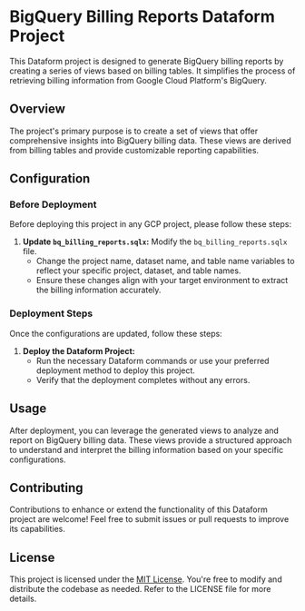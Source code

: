 # BigQuery Billing Reports Dataform Project

This Dataform project is designed to generate BigQuery billing reports by creating a series of views based on billing tables. It simplifies the process of retrieving billing information from Google Cloud Platform's BigQuery.

## Overview

The project's primary purpose is to create a set of views that offer comprehensive insights into BigQuery billing data. These views are derived from billing tables and provide customizable reporting capabilities.

## Configuration

### Before Deployment

Before deploying this project in any GCP project, please follow these steps:

1. **Update `bq_billing_reports.sqlx`:** Modify the `bq_billing_reports.sqlx` file.
   - Change the project name, dataset name, and table name variables to reflect your specific project, dataset, and table names.
   - Ensure these changes align with your target environment to extract the billing information accurately.

### Deployment Steps

Once the configurations are updated, follow these steps:

1. **Deploy the Dataform Project:**
   - Run the necessary Dataform commands or use your preferred deployment method to deploy this project.
   - Verify that the deployment completes without any errors.

## Usage

After deployment, you can leverage the generated views to analyze and report on BigQuery billing data. These views provide a structured approach to understand and interpret the billing information based on your specific configurations.

## Contributing

Contributions to enhance or extend the functionality of this Dataform project are welcome! Feel free to submit issues or pull requests to improve its capabilities.

## License

This project is licensed under the [MIT License](LICENSE). You're free to modify and distribute the codebase as needed. Refer to the LICENSE file for more details.
